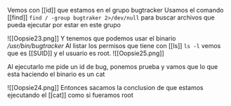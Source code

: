 
Vemos con [[id]] que estamos en el grupo bugtracker
Usamos el  comando [[find]] ``find / -group bugtraker 2>/dev/null`` para buscar archivos que pueda ejecutar por estar en este grupo

![[Oopsie23.png]]
Y tenemos que podemos usar el binario */usr/bin/bugtracker*
Al listar los permisos que tiene con [[ls]] `ls -l` vemos que es [[SUID]] y el usuario es root. 
![[Oopsie25.png]]

Al ejecutarlo me pide un id de bug, ponemos prueba y vamos que lo que esta haciendo el binario es un cat

![[Oopsie24.png]]
Entonces sacamos la conclusion de que estamos ejecutando el [[cat]] como si fueramos root
